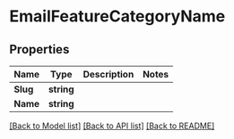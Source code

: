 # EmailFeatureCategoryName

## Properties

Name | Type | Description | Notes
------------ | ------------- | ------------- | -------------
**Slug** | **string** |  | 
**Name** | **string** |  | 

[[Back to Model list]](../README#documentation-for-models) [[Back to API list]](../README#documentation-for-api-endpoints) [[Back to README]](../README)


